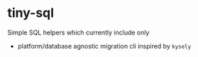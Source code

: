 # tiny-sql

Simple SQL helpers which currently include only

- platform/database agnostic migration cli inspired by `kysely`
